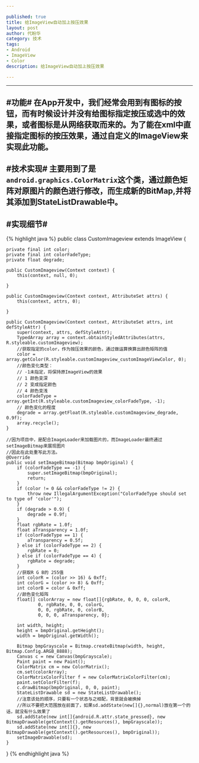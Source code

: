 ```yaml
---

published: true
title: 给ImageView自动加上按压效果 
layout: post
author: 代盼华
category: 技术
tags: 
- Android
- ImageView
- Color
description: 给ImageView自动加上按压效果 

---
```


-------------

#功能#
在App开发中，我们经常会用到有图标的按钮，而有时候设计并没有给图标指定按压或选中的效果，或者图标是从网络获取而来的。为了能在xml中直接指定图标的按压效果，通过自定义的ImageView来实现此功能。
----------------

#技术实现#
主要用到了是`android.graphics.ColorMatrix`这个类，通过颜色矩阵对原图片的颜色进行修改，而生成新的BitMap,并将其添加到StateListDrawable中。
--------------------
#实现细节#
------------------------
{% highlight java %}
public class CustomImageview extends ImageView {

    private final int color;
    private final int colorFadeType;
    private float degrade;

    public CustomImageview(Context context) {
        this(context, null, 0);

    }

    public CustomImageview(Context context, AttributeSet attrs) {
        this(context, attrs, 0);

    }

    public CustomImageview(Context context, AttributeSet attrs, int defStyleAttr) {
        super(context, attrs, defStyleAttr);
        TypedArray array = context.obtainStyledAttributes(attrs, R.styleable.customImageview);
		//获取指定的color，作为按压效果的颜色，通过做运算换算出颜色矩阵的值
        color = array.getColor(R.styleable.customImageview_customImageViewColor, 0);
		//颜色变化类型：
		// -1未指定，将保持原ImageView的效果
		// 1 颜色变深
		// 2 变成指定颜色
		// 4 颜色变浅
        colorFadeType = array.getInt(R.styleable.customImageview_colorFadeType, -1);
		// 颜色变化的程度
        degrade = array.getFloat(R.styleable.customImageview_degrade, 0.9f);
        array.recycle();
    }

	//因为项目中，是配合ImageLoader来加载图片的，而ImageLoader最终通过setImageBitmap来展现图片
	//因此在此处重写此方法。
    @Override
    public void setImageBitmap(Bitmap bmpOriginal) {
        if (colorFadeType == -1) {
            super.setImageBitmap(bmpOriginal);
            return;
        }
        if (color != 0 && colorFadeType != 2) {
            throw new IllegalArgumentException("ColorFadeType should set to type of 'color'");
        }
        if (degrade > 0.9) {
            degrade = 0.9f;
        }
        float rgbRate = 1.0f;
        float aTransparency = 1.0f;
        if (colorFadeType == 1) {
            aTransparency = 0.5f;
        } else if (colorFadeType == 2) {
            rgbRate = 0;
        } else if (colorFadeType == 4) {
            rgbRate = degrade;
        }
		//获取R G B的 255值
        int colorR = (color >> 16) & 0xff;
        int colorG = (color >> 8) & 0xff;
        int colorB = color & 0xff;
		//颜色变化矩阵
        float[] colorArray = new float[]{rgbRate, 0, 0, 0, colorR,
                0, rgbRate, 0, 0, colorG,
                0, 0, rgbRate, 0, colorB,
                0, 0, 0, aTransparency, 0};

        int width, height;
        height = bmpOriginal.getHeight();
        width = bmpOriginal.getWidth();

        Bitmap bmpGrayscale = Bitmap.createBitmap(width, height, Bitmap.Config.ARGB_8888);
        Canvas c = new Canvas(bmpGrayscale);
        Paint paint = new Paint();
        ColorMatrix cm = new ColorMatrix();
        cm.set(colorArray);
        ColorMatrixColorFilter f = new ColorMatrixColorFilter(cm);
        paint.setColorFilter(f);
        c.drawBitmap(bmpOriginal, 0, 0, paint);
        StateListDrawable sd = new StateListDrawable();
        //注意该处的顺序，只要有一个状态与之相配，背景就会被换掉
        //所以不要把大范围放在前面了，如果sd.addState(new[]{},normal)放在第一个的话，就没有什么效果了
        sd.addState(new int[]{android.R.attr.state_pressed}, new BitmapDrawable(getContext().getResources(), bmpGrayscale));
        sd.addState(new int[]{}, new BitmapDrawable(getContext().getResources(), bmpOriginal));
        setImageDrawable(sd);
    }
}
{% endhighlight java %}
